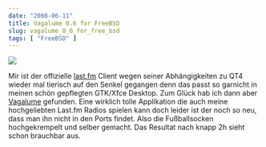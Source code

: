 ```yaml
---
date: "2008-06-11"
title: Vagalume 0.6 for FreeBSD
slug: vagalume_0_6_for_free_bsd
tags: [ "FreeBSD" ]
---
```


![](/images/2012/vagalume-freebsd.png)

Mir ist der offizielle [last.fm](http://www.last.fm/) Client wegen seiner Abhängigkeiten zu QT4 wieder mal tierisch auf den Senkel gegangen denn das passt so garnicht in meinen schön gepflegten GTK/Xfce Desktop. Zum Glück hab ich dann aber [Vagalume](http://vagalume.igalia.com/) gefunden. Eine wirklich tolle Applikation die auch meine hochgeliebten Last.fm Radios spielen kann doch leider ist der noch so neu, dass man ihn nicht in den Ports findet. Also die Fußballsocken hochgekrempelt und selber gemacht. Das Resultat nach knapp 2h sieht schon brauchbar aus.
